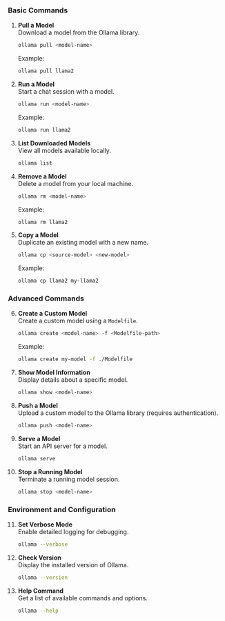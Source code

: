 ### **Basic Commands**
1. **Pull a Model**  
   Download a model from the Ollama library.
   ```bash
   ollama pull <model-name>
   ```
   Example:
   ```bash
   ollama pull llama2
   ```

2. **Run a Model**  
   Start a chat session with a model.
   ```bash
   ollama run <model-name>
   ```
   Example:
   ```bash
   ollama run llama2
   ```

3. **List Downloaded Models**  
   View all models available locally.
   ```bash
   ollama list
   ```

4. **Remove a Model**  
   Delete a model from your local machine.
   ```bash
   ollama rm <model-name>
   ```
   Example:
   ```bash
   ollama rm llama2
   ```

5. **Copy a Model**  
   Duplicate an existing model with a new name.
   ```bash
   ollama cp <source-model> <new-model>
   ```
   Example:
   ```bash
   ollama cp llama2 my-llama2
   ```

### **Advanced Commands**
6. **Create a Custom Model**  
   Create a custom model using a `Modelfile`.
   ```bash
   ollama create <model-name> -f <Modelfile-path>
   ```
   Example:
   ```bash
   ollama create my-model -f ./Modelfile
   ```

7. **Show Model Information**  
   Display details about a specific model.
   ```bash
   ollama show <model-name>
   ```

8. **Push a Model**  
   Upload a custom model to the Ollama library (requires authentication).
   ```bash
   ollama push <model-name>
   ```

9. **Serve a Model**  
   Start an API server for a model.
   ```bash
   ollama serve
   ```

10. **Stop a Running Model**  
    Terminate a running model session.
    ```bash
    ollama stop <model-name>
    ```

### **Environment and Configuration**
11. **Set Verbose Mode**  
    Enable detailed logging for debugging.
    ```bash
    ollama --verbose
    ```

12. **Check Version**  
    Display the installed version of Ollama.
    ```bash
    ollama --version
    ```

13. **Help Command**  
    Get a list of available commands and options.
    ```bash
    ollama --help
    ```
